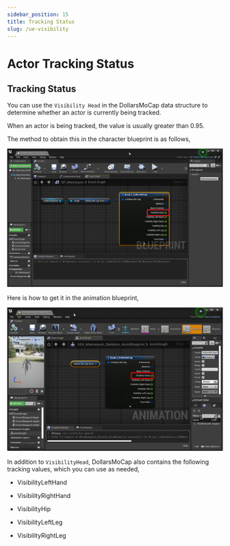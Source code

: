 ```yaml
---
sidebar_position: 15
title: Tracking Status
slug: /ue-visibility
---	
```

# Actor Tracking Status

## Tracking Status

You can use the `Visibility Head` in the DollarsMoCap data structure to determine whether an actor is currently being tracked.

When an actor is being tracked, the value is usually greater than 0.95.

The method to obtain this in the character blueprint is as follows,

![](../../img/2024_07_25_17_53_19.png)

Here is how to get it in the animation blueprint,

![](../../img/2024_07_25_17_54_08.png)

In addition to `VisibilityHead`, DollarsMoCap also contains the following tracking values, which you can use as needed,

- VisibilityLeftHand

- VisibilityRightHand

- VisibilityHip

- VisibilityLeftLeg

- VisibilityRightLeg